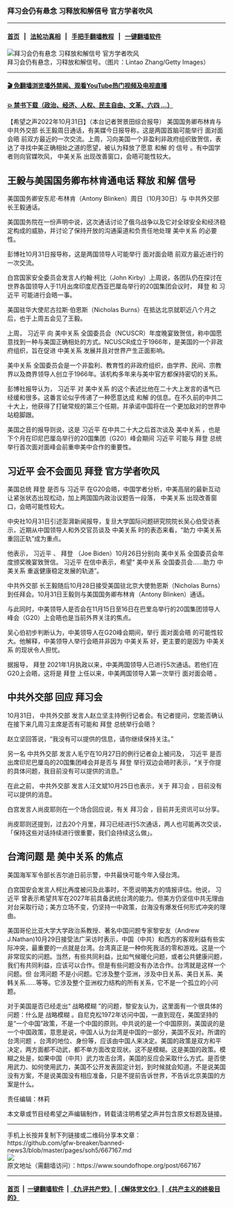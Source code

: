 ### 拜习会仍有悬念 习释放和解信号 官方学者吹风
------------------------

#### [首页](https://github.com/gfw-breaker/banned-news3/blob/master/README.md) &nbsp;&nbsp;|&nbsp;&nbsp; [法轮功真相](https://github.com/begood0513/basic/blob/master/README.md)  &nbsp;&nbsp;|&nbsp;&nbsp; [手把手翻墙教程](https://github.com/gfw-breaker/guides/wiki)  &nbsp;&nbsp;|&nbsp;&nbsp; [一键翻墙软件](https://github.com/gfw-breaker/nogfw/blob/master/README.md)  



<div><img alt="拜习会仍有悬念 习释放和解信号 官方学者吹风" src="https://img.soundofhope.org/2022-10/gettyimages-121376533-1667255060498.jpg"/>
<br/><figcaption class="caption">
 拜习会仍有悬念，习释放和解信号。（图片：Lintao Zhang/Getty Images）
</figcaption></div><hr/>

#### [ 🎬  免翻墙浏览墙外禁闻、观看YouTube热门视频及电视直播](https://github.com/gfw-breaker/HelloWorld)

#### [ 💥  禁书下载（政治、经济、人权、民主自由、文革、六四 ...）](https://github.com/gfw-breaker/books/blob/master/README.md)

<div><div class="Content__Wrapper sc-1bvya0-0 elmmKw">
 <div id="post_place_1">
 </div>
 <p class="meta-top">
  <span class="meta">
   【希望之声2022年10月31日】（本台记者贺景田综合报导）
  </span>
  美国国务卿布林肯与
  <ok href="/term/3276">
   中共外交部
  </ok>
  长王毅周日通话，有美媒今日报导称，这是两国首脑可能举行
  <ok href="/term/801852">
   面对面会晤
  </ok>
  前双方最近的一次交流。上周，习向美国一个非盈利非政府组织致贺信，表达了寻找中美正确相处之道的愿望，被认为释放了愿意
  <ok href="/term/52390">
   和解
  </ok>
  的
  <ok href="/term/17735">
   信号
  </ok>
  。有中国学者则向官媒吹风，
  <ok href="/term/7514">
   中美关系
  </ok>
  出现改善窗口，会晤可能性较大。
 </p>
 <h2>
  <strong>
   王毅与美国国务卿布林肯通电话 释放
   <ok href="/term/52390">
    和解
   </ok>
   <ok href="/term/17735">
    信号
   </ok>
  </strong>
 </h2>
 <p>
  美国国务卿安东尼·布林肯（Antony Blinken）周日（10月30日）与
  <ok href="/term/3276">
   中共外交部
  </ok>
  长王毅通话。
 </p>
 <p>
  美国国务院在一份声明中说，这次通话讨论了俄乌战争以及它对全球安全和经济稳定构成的威胁，并讨论了保持开放的沟通渠道和负责任地处理
  <ok href="/term/3103">
   美中关系
  </ok>
  的必要性。
 </p>
 <p>
  彭博社10月31日报导称，这是两国领导人可能举行
  <ok href="/term/801852">
   面对面会晤
  </ok>
  前双方最近进行的一次交流。
 </p>
 <p>
  白宫国家安全委员会发言人约翰·柯比（John Kirby）上周说，各团队仍在探讨在世界各国领导人于11月出席印度尼西亚巴厘岛举行的20国集团会议时，
  <ok href="/term/3365">
   拜登
  </ok>
  和
  <ok href="/term/1063">
   习近平
  </ok>
  可能进行会晤一事。
 </p>
 <p>
  美国驻华大使尼古拉斯·伯恩斯（Nicholas Burns）在抵达北京就职近八个月之后，也于上周五会见了王毅。
 </p>
 <p>
  上周，
  <ok href="/term/1063">
   习近平
  </ok>
  向
  <ok href="/term/3103">
   美中关系
  </ok>
  全国委员会（NCUSCR）年度晚宴致贺信，称中国愿意找到一种与美国正确相处的方式。NCUSCR成立于1966年，是美国的一个非政府组织，旨在促进
  <ok href="/term/7514">
   中美关系
  </ok>
  发展并且对世界产生正面影响。
 </p>
 <p>
  <ok href="/term/3103">
   美中关系
  </ok>
  全国委员会是一个非盈利、教育性的非政府组织，由学界、民间、宗教界以及商界领导人创立于1966年。该机构多年来与美中官方都保持密切的关系。
 </p>
 <p>
  彭博社报导认为，
  <ok href="/term/1063">
   习近平
  </ok>
  对
  <ok href="/term/3103">
   美中关系
  </ok>
  的这个表述比他在二十大上发言的语气已经缓和很多。这番言论似乎传递了一种愿意达成
  <ok href="/term/52390">
   和解
  </ok>
  的信息。在不久前的中共二十大上，他获得了打破常规的第三个任期，并承诺中国将在一个更加敌对的世界中站稳脚跟。
 </p>
 <p>
  美国之音的报导则说，这是
  <ok href="/term/1063">
   习近平
  </ok>
  在中共二十大之后首次谈及
  <ok href="/term/3103">
   美中关系
  </ok>
  ，也是下个月在印尼巴厘岛举行的20国集团（G20）峰会期间
  <ok href="/term/1063">
   习近平
  </ok>
  可能与
  <ok href="/term/3365">
   拜登
  </ok>
  总统举行首次面对面峰会前重申美中合作的重要性。
 </p>
 <h2>
  <strong>
   <ok href="/term/1063">
    习近平
   </ok>
   会不会面见
   <ok href="/term/3365">
    拜登
   </ok>
   <ok href="/term/801837">
    官方学者吹风
   </ok>
  </strong>
 </h2>
 <p>
  美国总统
  <ok href="/term/3365">
   拜登
  </ok>
  是否与
  <ok href="/term/1063">
   习近平
  </ok>
  在G20会晤，中国学者分析，中美高层的最新互动让紧张状态出现松动，加上两国国内政治议题告一段落，
  <ok href="/term/7514">
   中美关系
  </ok>
  出现改善窗口，会晤可能性较大。
 </p>
 <p>
  中央社10月31日引述澎湃新闻报导，复旦大学国际问题研究院院长吴心伯受访表示，近期从中国领导人和外交官员谈及
  <ok href="/term/7514">
   中美关系
  </ok>
  时的表态来看，“助力
  <ok href="/term/7514">
   中美关系
  </ok>
  重回正轨”成为重点。
 </p>
 <p>
  他表示，
  <ok href="/term/1063">
   习近平
  </ok>
  、
  <ok href="/term/3365">
   拜登
  </ok>
  （Joe Biden）10月26日分别向
  <ok href="/term/3103">
   美中关系
  </ok>
  全国委员会年度颁奖晚宴致贺信。
  <ok href="/term/1063">
   习近平
  </ok>
  在信中表示，希望“
  <ok href="/term/3103">
   美中关系
  </ok>
  全国委员会……助力
  <ok href="/term/7514">
   中美关系
  </ok>
  重返健康稳定发展的轨道”。
 </p>
 <p>
  <ok href="/term/3276">
   中共外交部
  </ok>
  长王毅随后10月28日接受美国驻北京大使勃恩斯（Nicholas Burns）到任拜会。10月31日王毅则与美国国务卿布林肯（Antony Blinken）通话。
 </p>
 <p>
  与此同时，中美领导人是否会在11月15日至16日在巴里岛举行的20国集团领导人峰会（G20）上会晤也是当前外界关注的焦点。
 </p>
 <p>
  吴心伯初步判断认为，中美领导人在G20峰会期间，举行
  <ok href="/term/801852">
   面对面会晤
  </ok>
  的可能性较大。他解释，中美领导人举行会晤并非因为
  <ok href="/term/7514">
   中美关系
  </ok>
  好，更主要的是因为
  <ok href="/term/7514">
   中美关系
  </ok>
  的现状令人担忧。
 </p>
 <p>
  据报导，
  <ok href="/term/3365">
   拜登
  </ok>
  2021年1月执政以来，中美两国领导人已进行5次通话。若他们在G20上会晤，这将是
  <ok href="/term/3365">
   拜登
  </ok>
  上任以来，中美两国领导人第一次举行
  <ok href="/term/801852">
   面对面会晤
  </ok>
  。
 </p>
 <h2>
  <strong>
   <ok href="/term/3276">
    中共外交部
   </ok>
   回应
   <ok href="/term/499577">
    拜习会
   </ok>
  </strong>
 </h2>
 <p>
  10月31日，
  <ok href="/term/3276">
   中共外交部
  </ok>
  发言人赵立坚主持例行记者会。有记者提问，您能否确认在接下来几周习主席是否有可能和
  <ok href="/term/3365">
   拜登
  </ok>
  总统举行会晤？
 </p>
 <p>
  赵立坚回答说，“我没有可以提供的信息，请你继续保持关注。”
 </p>
 <p>
  另一名
  <ok href="/term/3276">
   中共外交部
  </ok>
  发言人毛宁在10月27日的例行记者会上被问及，
  <ok href="/term/1063">
   习近平
  </ok>
  是否出席印尼巴厘岛的20国集团峰会并是否与
  <ok href="/term/3365">
   拜登
  </ok>
  举行双边会晤时表示，“关于你提的具体问题，我目前没有可以提供的消息。”
 </p>
 <p>
  在此之前，
  <ok href="/term/3276">
   中共外交部
  </ok>
  发言人汪文斌10月25日也表示，关于
  <ok href="/term/499577">
   拜习会
  </ok>
  ，目前没有可以提供的消息。
 </p>
 <p>
  白宫发言人尚皮耶则在一个场合回应说，有关
  <ok href="/term/499577">
   拜习会
  </ok>
  ，目前并无资讯可以分享。
 </p>
 <p>
  尚皮耶则还提到，过去20个月里，拜习已经进行5次通话，两人也可能再次交谈，「保持这些对话持续进行很重要，我们会持续这么做」。
 </p>
 <h2>
  <strong>
   <ok href="/term/633336">
    台湾问题
   </ok>
   是
   <ok href="/term/3103">
    美中关系
   </ok>
   的焦点
  </strong>
 </h2>
 <p>
  美国海军军令部长吉尔迪日前示警，中共最快可能今年入侵台湾。
 </p>
 <p>
  白宫国安会发言人柯比再度被问及此事时，不愿说明美方的情报评估。他说，
  <ok href="/term/1063">
   习近平
  </ok>
  曾表示希望共军在2027年前具备武统台湾的能力。但美方仍坚信中共无理由对台采取行动；美方立场不变，仍坚持一中政策，台海没有爆发任何形式冲突的理由。
 </p>
 <p>
  美国哥伦比亚大学大学政治系教授、著名中国问题专家黎安友（Andrew J.Nathan)10月29日接受法广采访时表示，中国（中共）和西方的客观利益有些实际冲突，最重要的一点就是台湾。台湾真正是一种你死我活的零和游戏。这是一个非常现实的问题。当然，有些共同利益，比如气候暖化问题，或者公共健康问题，我们有共同利益，应该可以合作。但是有些问题没有办法合作。台湾就是这样一个问题。但
  <ok href="/term/633336">
   台湾问题
  </ok>
  不是小问题。它涉及整个亚洲，涉及中日关系、美日关系、美韩关系……等等。它涉及整个亚洲权力结构的所有关系，它不是一个孤立的小问题。
 </p>
 <p>
  对于美国是否已经走出“
  <ok href="/term/526205">
   战略模糊
  </ok>
  ”的问题，黎安友认为，这里面有一个很具体的问题：什么是
  <ok href="/term/526205">
   战略模糊
  </ok>
  。自尼克松1972年访问中国，一直到现在，美国坚持的是“一个中国”政策，不是一个中国的原则。中共说的是一个中国原则，美国说的是一个中国政策，意思是说，中国人认为台湾是中国的一部分，美国不反对。所谓的
  <ok href="/term/633336">
   台湾问题
  </ok>
  ，台湾的地位、身份等，应该由中国人来决定。美国的政策是双方和平决定，两方面都不动武，都不单方面改变现状。这不是模糊。这是美国的政策。模糊之处是，如果中国（中共）武力攻击台湾，美国的反应会采取什么方式。是否使用武力、如何使用武力，美国不公开发表固定计划，到时候就会知道。不是说美国没有方案，不是说美国没有相应准备，只是不提前告诉世界，不告诉北京美国的方案是什么。
 </p>
 <p class="meta-btm">
  责任编辑：林莉
 </p>
 <p class="meta-btm">
  本文章或节目经希望之声编辑制作，转载请注明希望之声并包含原文标题及链接。
 </p>
</div>
</div>
<hr/>
手机上长按并复制下列链接或二维码分享本文章：<br/>
https://github.com/gfw-breaker/banned-news3/blob/master/pages/soh5/667167.md <br/>
<a href='https://github.com/gfw-breaker/banned-news3/blob/master/pages/soh5/667167.md'><img src='https://github.com/gfw-breaker/banned-news3/blob/master/pages/soh5/667167.md.png'/></a> <br/>
原文地址（需翻墙访问）：https://www.soundofhope.org/post/667167


------------------------
#### [首页](https://github.com/gfw-breaker/banned-news3/blob/master/README.md) &nbsp;|&nbsp; [一键翻墙软件](https://github.com/gfw-breaker/nogfw/blob/master/README.md) &nbsp;| [《九评共产党》](https://github.com/gfw-breaker/9ping.md/blob/master/README.md#九评之一评共产党是什么) | [《解体党文化》](https://github.com/gfw-breaker/jtdwh.md/blob/master/README.md) | [《共产主义的终极目的》](https://github.com/gfw-breaker/gczydzjmd.md/blob/master/README.md)


<img src='http://gfw-breaker.win/banned-news3/pages/soh5/667167.md' width='0px' height='0px'/>